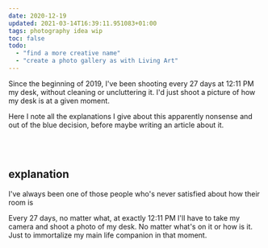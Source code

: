 ```yaml
---
date: 2020-12-19
updated: 2021-03-14T16:39:11.951083+01:00
tags: photography idea wip
toc: false
todo:
  - "find a more creative name"
  - "create a photo gallery as with Living Art"
---
```

Since the beginning of 2019, I've been shooting every 27 days at 12:11 PM my desk, without cleaning or uncluttering it. I'd just shoot a picture of how my desk is at a given moment.

Here I note all the explanations I give about this apparently nonsense and out of the blue decision, before maybe writing an article about it.

<br>
<br>

## explanation

I've always been one of those people who's never satisfied about how their room is

Every 27 days, no matter what, at exactly 12:11 PM I'll have to take my camera and shoot a photo of my desk. No matter what's on it or how is it. Just to immortalize my main life companion in that moment.